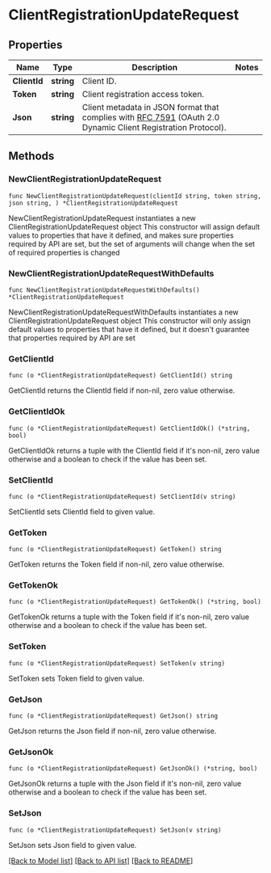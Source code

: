 # ClientRegistrationUpdateRequest

## Properties

Name | Type | Description | Notes
------------ | ------------- | ------------- | -------------
**ClientId** | **string** | Client ID.  | 
**Token** | **string** | Client registration access token.  | 
**Json** | **string** | Client metadata in JSON format that complies with [RFC 7591](https://datatracker.ietf.org/doc/html/rfc7591) (OAuth 2.0 Dynamic Client Registration Protocol). | 

## Methods

### NewClientRegistrationUpdateRequest

`func NewClientRegistrationUpdateRequest(clientId string, token string, json string, ) *ClientRegistrationUpdateRequest`

NewClientRegistrationUpdateRequest instantiates a new ClientRegistrationUpdateRequest object
This constructor will assign default values to properties that have it defined,
and makes sure properties required by API are set, but the set of arguments
will change when the set of required properties is changed

### NewClientRegistrationUpdateRequestWithDefaults

`func NewClientRegistrationUpdateRequestWithDefaults() *ClientRegistrationUpdateRequest`

NewClientRegistrationUpdateRequestWithDefaults instantiates a new ClientRegistrationUpdateRequest object
This constructor will only assign default values to properties that have it defined,
but it doesn't guarantee that properties required by API are set

### GetClientId

`func (o *ClientRegistrationUpdateRequest) GetClientId() string`

GetClientId returns the ClientId field if non-nil, zero value otherwise.

### GetClientIdOk

`func (o *ClientRegistrationUpdateRequest) GetClientIdOk() (*string, bool)`

GetClientIdOk returns a tuple with the ClientId field if it's non-nil, zero value otherwise
and a boolean to check if the value has been set.

### SetClientId

`func (o *ClientRegistrationUpdateRequest) SetClientId(v string)`

SetClientId sets ClientId field to given value.


### GetToken

`func (o *ClientRegistrationUpdateRequest) GetToken() string`

GetToken returns the Token field if non-nil, zero value otherwise.

### GetTokenOk

`func (o *ClientRegistrationUpdateRequest) GetTokenOk() (*string, bool)`

GetTokenOk returns a tuple with the Token field if it's non-nil, zero value otherwise
and a boolean to check if the value has been set.

### SetToken

`func (o *ClientRegistrationUpdateRequest) SetToken(v string)`

SetToken sets Token field to given value.


### GetJson

`func (o *ClientRegistrationUpdateRequest) GetJson() string`

GetJson returns the Json field if non-nil, zero value otherwise.

### GetJsonOk

`func (o *ClientRegistrationUpdateRequest) GetJsonOk() (*string, bool)`

GetJsonOk returns a tuple with the Json field if it's non-nil, zero value otherwise
and a boolean to check if the value has been set.

### SetJson

`func (o *ClientRegistrationUpdateRequest) SetJson(v string)`

SetJson sets Json field to given value.



[[Back to Model list]](../README.md#documentation-for-models) [[Back to API list]](../README.md#documentation-for-api-endpoints) [[Back to README]](../README.md)


